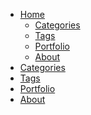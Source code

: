 <div id="nav">
  <ul>
    <li class="submenu">
      <a class="current home" href="/">Home</a>
      <ul class="dropdown mobile-show">
        <li><a href="/categories/">Categories</a></li>
        <li><a href="/tags/">Tags</a></li>
        <li><a href="/portfolio/">Portfolio</a></li>
        <li><a href="/about/">About</a></li>
      </ul>
    </li>
    <li class="mobile-hide"><a href="/categories/">Categories</a></li>
    <li class="mobile-hide"><a href="/tags/">Tags</a></li>
    <li class="mobile-hide"><a href="/portfolio/">Portfolio</a></li>
    <li class="mobile-hide"><a href="/about/">About</a></li>
  </ul>
</div><!-- end: #nav -->